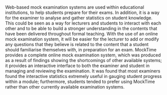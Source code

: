 Web-based mock examination systems are used within educational institutions, to help students prepare for their exams. 
In addition, it is a way for the examiner to analyse and gather statistics on student knowledge. 
This could be seen as a way for lecturers and students to interact with each other and to be able to build a stronger understanding in the contents that have been delivered throughout formal teaching. 
With the use of an online mock examination system, it will be easier for the lecturer to add or modify any questions that they believe is related to the content that a student should familiarise themselves with, in preparation for an exam. 
MockTime provides a complete online mock examination system, which was produced as a result of findings showing the shortcomings of other available systems; it provides an interactive interface to both the examiner and student in managing and reviewing the examination. 
It was found that most examiners found the interactive statistics extremely useful in gauging student progress within a module; furthermore, students tended to prefer using MockTime rather than other currently available examination systems. 
